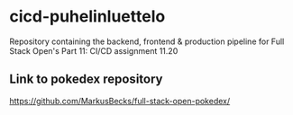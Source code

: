 # cicd-puhelinluettelo
Repository containing the backend, frontend &amp; production pipeline for Full Stack Open's Part 11: CI/CD assignment 11.20

## Link to pokedex repository
https://github.com/MarkusBecks/full-stack-open-pokedex/
